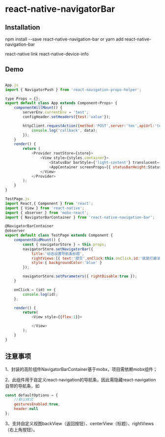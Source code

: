 # react-native-navigatorBar


## Installation

npm install --save react-native-navigation-bar or yarn add react-native-navigation-bar

react-native link react-native-device-info


## Demo

```javascript

App.js
import { NavigatorPush } from 'react-navigation-props-helper';

type Props = {};
export default class App extends Component<Props> {
    componentWillMount() {
        serverEnv.currentEnv = 'test';
        configHeader.setHeaders({test:'value'});

        httpClient.requestAction({method:'POST',server:'tms',apiUrl:'test/url'}, (data) => {
            console.log('callback', data);
        });
    }
    render() {
        return (
            <Provider rootStore={store}>
                <View style={styles.container}>
                    <StatusBar barStyle={'light-content'} translucent={true} backgroundColor={'transparent'}/>
                    <AppContainer screenProps={{ statusBarHeight:StatusBar.currentHeight }} ref={navigatorRef => { NavigatorPush.setTopLevelNavigator(navigatorRef); }}/>
                </View>
            </Provider>
        );
    }
}

TestPage.js
import React,{ Component } from 'react';
import { View } from 'react-native';
import { observer } from 'mobx-react';
import { NavigatorBarContainer } from 'react-native-navigation-bar';

@NavigatorBarContainer
@observer
export default class TestPage extends Component {
    componentDidMount() {
        const { navigatorStore } = this.props;
        navigatorStore.setNavigatorBar({
            title:'动态设置导航条标题',
            rightViews:[{ text:'提交',onClick:this.onClick,id:'就是打酱油的' }],
            style:{ backgroundColor:'blue' }
        });

        navigatorStore.setParameters({ rightDisable:true });
    }

    onClick = (id) => {
        console.log(id);
    };

    render() {
        return(
            <View style={{flex:1}}>

            </View>
        );
    }
}

```


## 注意事项

1、封装的高阶组件NavigatorBarContainer基于mobx，项目需依赖mobx组件；

2、此组件用于自定义react-navigation的导航条，因此需隐藏react-navigation自带的导航条，如

```javascript
const defaultOptions = {
    //默认样式
    gesturesEnabled:true,
    header:null
};
```

3、支持自定义视图backView（返回按钮）、centerView（标题）、rightViews（右上角按钮）。
